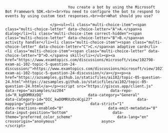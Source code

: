 <p class="card-text">
							
								You create a bot by using the Microsoft Bot Framework SDK.<br><br>You need to configure the bot to respond to events by using custom text responses.<br><br>What should you use?
							
						</p><ul><li class="multi-choice-item"><span class="multi-choice-letter" data-choice-letter="A">A.</span>a dialog</li><li class="multi-choice-item correct-hidden"><span class="multi-choice-letter" data-choice-letter="B">B.</span>an activity handler</li><li class="multi-choice-item"><span class="multi-choice-letter" data-choice-letter="C">C.</span>an adaptive card</li><li class="multi-choice-item"><span class="multi-choice-letter" data-choice-letter="D">D.</span>a skill</li></ul><p><a href="https://www.examtopics.com/discussions/microsoft/view/102798-exam-ai-102-topic-5-question-24-discussion/">https://www.examtopics.com/discussions/microsoft/view/102798-exam-ai-102-topic-5-question-24-discussion/</a></p><p><a href="https://azsamples.github.io/staticfiles/ai102/topic-05-question-24.html">https://azsamples.github.io/staticfiles/ai102/topic-05-question-24.html</a></p><script src="https://giscus.app/client.js"                    data-repo="azsamples/az204"                    data-repo-id="R_kgDOMRXzDQ"                    data-category="General"                    data-category-id="DIC_kwDOMRXzDc4Cgi27"                    data-mapping="pathname"                    data-strict="1"                    data-reactions-enabled="0"                    data-emit-metadata="0"                    data-input-position="bottom"                    data-theme="preferred_color_scheme"                    data-lang="en"                    crossorigin="anonymous"                    async>                    </script>